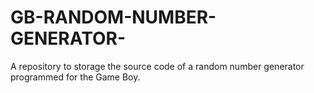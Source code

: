 GB-RANDOM-NUMBER-GENERATOR-
===========================

A repository to storage the source code of a random number generator programmed for the Game Boy.
